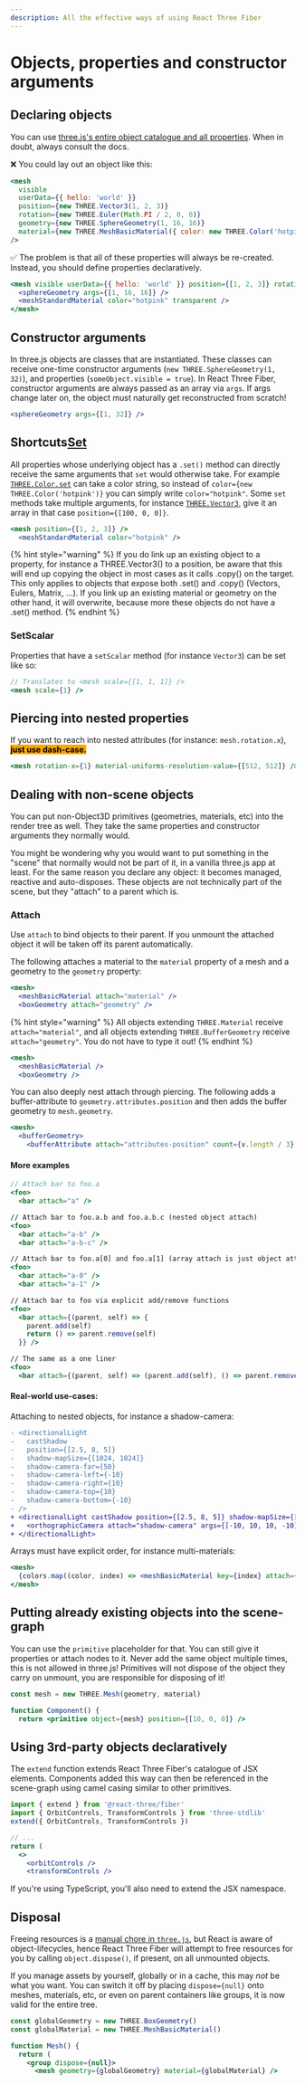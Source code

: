 ```yaml
---
description: All the effective ways of using React Three Fiber
---
```


# Objects, properties and constructor arguments

## Declaring objects

You can use [three.js's entire object catalogue and all properties](https://threejs.org/docs). When in doubt, always consult the docs.

❌ You could lay out an object like this:

```jsx
<mesh
  visible
  userData={{ hello: 'world' }}
  position={new THREE.Vector3(1, 2, 3)}
  rotation={new THREE.Euler(Math.PI / 2, 0, 0)}
  geometry={new THREE.SphereGeometry(1, 16, 16)}
  material={new THREE.MeshBasicMaterial({ color: new THREE.Color('hotpink'), transparent: true })}
/>
```

✅ The problem is that all of these properties will always be re-created. Instead, you should define properties declaratively.

```jsx
<mesh visible userData={{ hello: 'world' }} position={[1, 2, 3]} rotation={[Math.PI / 2, 0, 0]}>
  <sphereGeometry args={[1, 16, 16]} />
  <meshStandardMaterial color="hotpink" transparent />
</mesh>
```

## Constructor arguments

In three.js objects are classes that are instantiated. These classes can receive one-time constructor arguments (`new THREE.SphereGeometry(1, 32)`), and properties (`someObject.visible = true`). In React Three Fiber, constructor arguments are always passed as an array via `args`. If args change later on, the object must naturally get reconstructed from scratch!

```jsx
<sphereGeometry args={[1, 32]} />
```

## Shortcuts[Set](broken-reference)

All properties whose underlying object has a `.set()` method can directly receive the same arguments that `set` would otherwise take. For example [`THREE.Color.set`](https://threejs.org/docs/#api/en/math/Color.set) can take a color string, so instead of `color={new THREE.Color('hotpink')}` you can simply write `color="hotpink"`. Some `set` methods take multiple arguments, for instance [`THREE.Vector3`](https://threejs.org/docs/#api/en/math/Vector3.set), give it an array in that case `position={[100, 0, 0]}`.

```jsx
<mesh position={[1, 2, 3]} />
  <meshStandardMaterial color="hotpink" />
```

{% hint style="warning" %}
If you do link up an existing object to a property, for instance a THREE.Vector3() to a position, be aware that this will end up copying the object in most cases as it calls .copy() on the target. This only applies to objects that expose both .set() and .copy() (Vectors, Eulers, Matrix, ...). If you link up an existing material or geometry on the other hand, it will overwrite, because more these objects do not have a .set() method.
{% endhint %}

### SetScalar

Properties that have a `setScalar` method (for instance `Vector3`) can be set like so:

```jsx
// Translates to <mesh scale={[1, 1, 1]} />
<mesh scale={1} />
```

## Piercing into nested properties

If you want to reach into nested attributes (for instance: `mesh.rotation.x`), <mark style="background-color:orange;">**just use dash-case.**</mark>

```jsx
<mesh rotation-x={1} material-uniforms-resolution-value={[512, 512]} />
```

## Dealing with non-scene objects

You can put non-Object3D primitives (geometries, materials, etc) into the render tree as well. They take the same properties and constructor arguments they normally would.

You might be wondering why you would want to put something in the "scene" that normally would not be part of it, in a vanilla three.js app at least. For the same reason you declare any object: it becomes managed, reactive and auto-disposes. These objects are not technically part of the scene, but they "attach" to a parent which is.

### Attach

Use `attach` to bind objects to their parent. If you unmount the attached object it will be taken off its parent automatically.

The following attaches a material to the `material` property of a mesh and a geometry to the `geometry` property:

```jsx
<mesh>
  <meshBasicMaterial attach="material" />
  <boxGeometry attach="geometry" />
```

{% hint style="warning" %}
All objects extending `THREE.Material` receive `attach="material"`, and all objects extending `THREE.BufferGeometry` receive `attach="geometry"`. You do not have to type it out!
{% endhint %}

```jsx
<mesh>
  <meshBasicMaterial />
  <boxGeometry />
```

You can also deeply nest attach through piercing. The following adds a buffer-attribute to `geometry.attributes.position` and then adds the buffer geometry to `mesh.geometry`.

```jsx
<mesh>
  <bufferGeometry>
    <bufferAttribute attach="attributes-position" count={v.length / 3} array={v} itemSize={3} />
```

#### **More examples**

```jsx
// Attach bar to foo.a
<foo>
  <bar attach="a" />

// Attach bar to foo.a.b and foo.a.b.c (nested object attach)
<foo>
  <bar attach="a-b" />
  <bar attach="a-b-c" />

// Attach bar to foo.a[0] and foo.a[1] (array attach is just object attach)
<foo>
  <bar attach="a-0" />
  <bar attach="a-1" />

// Attach bar to foo via explicit add/remove functions
<foo>
  <bar attach={(parent, self) => {
    parent.add(self)
    return () => parent.remove(self)
  }} />

// The same as a one liner
<foo>
  <bar attach={(parent, self) => (parent.add(self), () => parent.remove(self))} />
```

#### **Real-world use-cases:**

Attaching to nested objects, for instance a shadow-camera:

```diff
- <directionalLight
-   castShadow
-   position={[2.5, 8, 5]}
-   shadow-mapSize={[1024, 1024]}
-   shadow-camera-far={50}
-   shadow-camera-left={-10}
-   shadow-camera-right={10}
-   shadow-camera-top={10}
-   shadow-camera-bottom={-10}
- />
+ <directionalLight castShadow position={[2.5, 8, 5]} shadow-mapSize={[1024, 1024]}>
+   <orthographicCamera attach="shadow-camera" args={[-10, 10, 10, -10]} />
+ </directionalLight>
```

Arrays must have explicit order, for instance multi-materials:

```jsx
<mesh>
  {colors.map((color, index) => <meshBasicMaterial key={index} attach={`material-${index}`} color={color} />}
</mesh>
```

## Putting already existing objects into the scene-graph

You can use the `primitive` placeholder for that. You can still give it properties or attach nodes to it. Never add the same object multiple times, this is not allowed in three.js! Primitives will not dispose of the object they carry on unmount, you are responsible for disposing of it!

```jsx
const mesh = new THREE.Mesh(geometry, material)

function Component() {
  return <primitive object={mesh} position={[10, 0, 0]} />
```

## Using 3rd-party objects declaratively

The `extend` function extends React Three Fiber's catalogue of JSX elements. Components added this way can then be referenced in the scene-graph using camel casing similar to other primitives.

```jsx
import { extend } from '@react-three/fiber'
import { OrbitControls, TransformControls } from 'three-stdlib'
extend({ OrbitControls, TransformControls })

// ...
return (
  <>
    <orbitControls />
    <transformControls />
```

If you're using TypeScript, you'll also need to extend the JSX namespace.

## Disposal

Freeing resources is a [manual chore in `three.js`](https://threejs.org/docs/#manual/en/introduction/How-to-dispose-of-objects), but React is aware of object-lifecycles, hence React Three Fiber will attempt to free resources for you by calling `object.dispose()`, if present, on all unmounted objects.

If you manage assets by yourself, globally or in a cache, this may _not_ be what you want. You can switch it off by placing `dispose={null}` onto meshes, materials, etc, or even on parent containers like groups, it is now valid for the entire tree.

```jsx
const globalGeometry = new THREE.BoxGeometry()
const globalMaterial = new THREE.MeshBasicMaterial()

function Mesh() {
  return (
    <group dispose={null}>
      <mesh geometry={globalGeometry} material={globalMaterial} />
```
